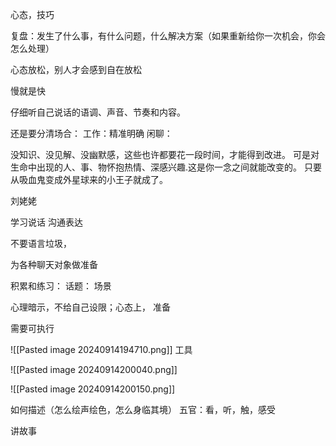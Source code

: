 
心态，技巧

复盘：发生了什么事，有什么问题，什么解决方案（如果重新给你一次机会，你会怎么处理）

心态放松，别人才会感到自在放松

慢就是快

仔细听自己说话的语调、声音、节奏和内容。



还是要分清场合：
工作：精准明确
闲聊：


没知识、没见解、没幽默感，这些也许都要花一段时间，才能得到改进。
可是对生命中出现的人、事、物怀抱热情、深感兴趣.这是你一念之间就能改变的。
只要从吸血鬼变成外星球来的小王子就成了。

刘姥姥


学习说话
沟通表达

不要语言垃圾，

为各种聊天对象做准备


积累和练习：
话题：
场景



心理暗示，不给自己设限；心态上，
准备

需要可执行

![[Pasted image 20240914194710.png]]
工具

![[Pasted image 20240914200040.png]]

![[Pasted image 20240914200150.png]]


如何描述（怎么绘声绘色，怎么身临其境）
五官：看，听，触，感受

讲故事


